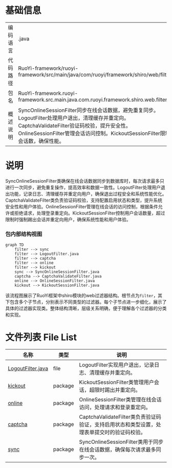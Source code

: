 # 基础信息

|      |      |
|------|------|
| 编码语言 | .java |
| 代码路径 | RuoYi-framework/ruoyi-framework/src/main/java/com/ruoyi/framework/shiro/web/filter |
| 包名 | RuoYi-framework.ruoyi-framework.src.main.java.com.ruoyi.framework.shiro.web.filter |
| 概述说明 | SyncOnlineSessionFilter同步在线会话数据，避免重复同步。LogoutFilter处理用户退出，清理缓存并重定向。CaptchaValidateFilter验证码校验，提升安全性。OnlineSessionFilter管理会话访问控制。KickoutSessionFilter限制会话数，确保性能。 |

# 说明

SyncOnlineSessionFilter类确保在线会话数据同步到数据库时，每次请求最多只进行一次同步，避免重复操作，提高效率和数据一致性。LogoutFilter处理用户退出功能，记录日志、清理缓存并重定向用户，确保退出过程安全和系统性能优化。CaptchaValidateFilter类负责验证码校验，支持配置启用状态和类型，提升系统安全性和用户体验。OnlineSessionFilter管理在线会话的访问控制，根据条件允许或拒绝请求，处理登录重定向。KickoutSessionFilter控制用户会话数量，超过限制时强制踢出会话并重定向用户，确保系统性能和用户体验。


### 包内部结构视图

```mermaid
graph TD
    filter --> sync
    filter --> LogoutFilter.java
    filter --> captcha
    filter --> online
    filter --> kickout
    sync --> SyncOnlineSessionFilter.java
    captcha --> CaptchaValidateFilter.java
    online --> OnlineSessionFilter.java
    kickout --> KickoutSessionFilter.java
```

该流程图展示了RuoYi框架中shiro模块的web过滤器结构。根节点为`filter`，其下包含多个子节点，分别表示不同类型的过滤器。每个子节点进一步细化，展示了具体的过滤器实现类。整体结构清晰，层级关系明确，便于理解各个过滤器的分类和实现。

# 文件列表 File List

| 名称   | 类型  | 说明 |
|-------|------|-------------|
| [LogoutFilter.java](LogoutFilter.md) | file | LogoutFilter实现用户退出，记录日志、清理缓存并重定向。 |
| [kickout](kickout/_module.md) | package | KickoutSessionFilter类管理用户会话，超限时踢出并重定向。 |
| [online](online/_module.md) | package | OnlineSessionFilter类管理在线会话访问，处理请求和登录重定向。 |
| [captcha](captcha/_module.md) | package | CaptchaValidateFilter类负责验证码验证，支持启用状态和类型设置，处理表单提交时的验证码校验。 |
| [sync](sync/_module.md) | package | SyncOnlineSessionFilter类用于同步在线会话数据，确保每次请求最多同步一次。 |



